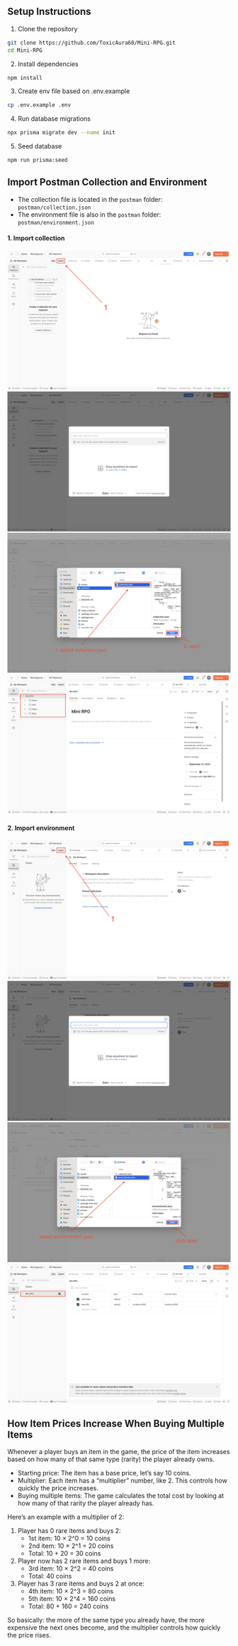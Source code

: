 ## Setup Instructions

1. Clone the repository

```bash
git clone https://github.com/ToxicAura60/Mini-RPG.git
cd Mini-RPG
```

2. Install dependencies

```bash
npm install
```

3. Create env file based on .env.example

```bash
cp .env.example .env
```

4. Run database migrations

```bash
npx prisma migrate dev --name init
```

5. Seed database

```bash
npm run prisma:seed
```

## Import Postman Collection and Environment

- The collection file is located in the `postman` folder:  
  `postman/collection.json`
- The environment file is also in the `postman` folder:  
  `postman/environment.json`


#### 1. Import collection

![Screenshot](./assets/collection_step_1.png)
![Screenshot](./assets/collection_step_2.png)
![Screenshot](./assets/collection_step_3.png)
![Screenshot](./assets/collection_step_4.png)

#### 2. Import environment

![Screenshot](./assets/environment_step_1.png)
![Screenshot](./assets/environment_step_2.png)
![Screenshot](./assets/environment_step_3.png)
![Screenshot](./assets/environment_step_4.png)

## How Item Prices Increase When Buying Multiple Items
Whenever a player buys an item in the game, the price of the item increases based on how many of that same type (rarity) the player already owns.

* Starting price: The item has a base price, let’s say 10 coins.
* Multiplier: Each item has a “multiplier” number, like 2. This controls how quickly the price increases.
* Buying multiple items: The game calculates the total cost by looking at how many of that rarity the player already has.

Here’s an example with a multiplier of 2:

1. Player has 0 rare items and buys 2:
    * 1st item: 10 × 2^0 = 10 coins
    * 2nd item: 10 × 2^1 = 20 coins
    * Total: 10 + 20 = 30 coins
2. Player now has 2 rare items and buys 1 more:
    * 3rd item: 10 × 2^2 = 40 coins
    * Total: 40 coins
3. Player has 3 rare items and buys 2 at once:
    * 4th item: 10 × 2^3 = 80 coins
    * 5th item: 10 × 2^4 = 160 coins
    * Total: 80 + 160 = 240 coins

So basically: the more of the same type you already have, the more expensive the next ones become, and the multiplier controls how quickly the price rises.

